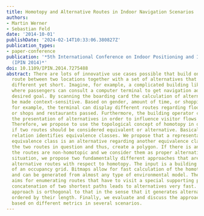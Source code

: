 ```yaml
---
title: Homotopy and Alternative Routes in Indoor Navigation Scenarios
authors:
- Martin Werner
- Sebastian Feld
date: '2014-10-01'
publishDate: '2024-02-14T10:33:06.380827Z'
publication_types:
- paper-conference
publication: '*5th International Conference on Indoor Positioning and Indoor Navigation
  (IPIN 2014)*'
doi: 10.1109/IPIN.2014.7275488
abstract: There are lots of innovative use cases possible that build on a shortest
  route between two locations together with a set of alternatives that are highly
  different yet short. Imagine, for example, a complicated building like an airport,
  where passengers can consult a computer terminal to get navigation advices to a
  desired goal. By scanning the boarding card the calculation of alternatives can
  be made context-sensitive. Based on gender, amount of time, or shopping preferences,
  for example, the terminal can display different routes regarding floors traversed,
  or shops and restaurants passed. Furthermore, the building operator can control
  the presentation of alternatives in order to influence visitor flows in real time.
  Therefore, we propose to use the topological concept of homotopy in order to decide
  if two routes should be considered equivalent or alternative. Basically, the homotopy
  relation identifies equivalence classes. We propose that a representative of an
  equivalence class is an alternative regarding another equivalence class. We concatenate
  the two routes in question and thus, create a polygon. If there is an obstacle inside,
  the routes are non-homotopic and we consider them as proper alternatives. For this
  situation, we propose two fundamentally different approaches that are able to find
  alternative routes with respect to homotopy. The input is a building plan in form
  of an occupancy grid. Bitmaps allow for fast calculation of the homotopy relation
  and can be generated from almost any type of environmental model. The first approach
  aims for enumerating routes that have to visit a special supporting point. This
  concatenation of two shortest paths leads to alternatives very fast. The second
  approach is orthogonal to that in the sense that it generates alternatives roughly
  ordered by their length. Finally, we evaluate and discuss the approaches’ feasibility
  based on different metrics in several scenarios.
---
```

